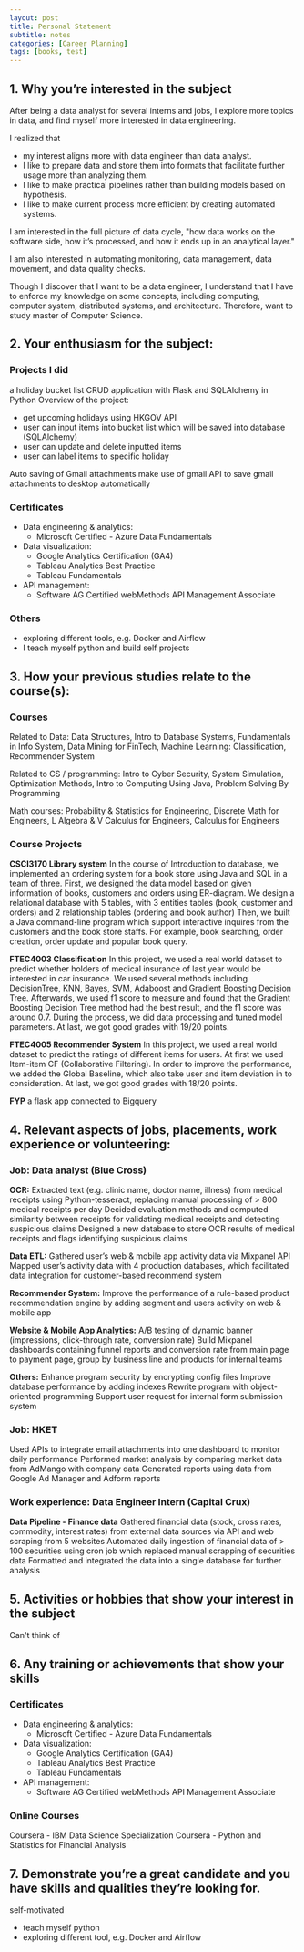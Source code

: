 ```yaml
---
layout: post
title: Personal Statement
subtitle: notes
categories: [Career Planning]
tags: [books, test]
---
```


## 1. Why you’re interested in the subject

After being a data analyst for several interns and jobs, I explore more topics in data, and find myself more interested in data engineering. 

I realized that 
- my interest aligns more with data engineer than data analyst. 
- I like to prepare data and store them into formats that facilitate further usage more than analyzing them. 
- I like to make practical pipelines rather than building models based on hypothesis. 
- I like to make current process more efficient by creating automated systems.

I am interested in the full picture of data cycle, "how data works on the software side, how it’s processed, and how it ends up in an analytical layer."

I am also interested in automating monitoring, data management, data movement, and data quality checks.

Though I discover that I want to be a data engineer, I understand that I have to enforce my knowledge on some concepts, including computing, computer system, distributed systems, and architecture.
Therefore, want to study master of Computer Science.

## 2. Your enthusiasm for the subject:
### Projects I did
a holiday bucket list CRUD application with Flask and SQLAlchemy in Python
Overview of the project:
- get upcoming holidays using HKGOV API
- user can input items into bucket list which will be saved into database (SQLAlchemy)
- user can update and delete inputted items
- user can label items to specific holiday

Auto saving of Gmail attachments
make use of gmail API to save gmail attachments to desktop automatically

### Certificates
- Data engineering & analytics: 
	- Microsoft Certified -  Azure Data Fundamentals
- Data visualization:
	- Google Analytics Certification (GA4)
	- Tableau Analytics Best Practice
	- Tableau Fundamentals
- API management: 
	- Software AG Certified webMethods API Management Associate

### Others
- exploring different tools, e.g. Docker and Airflow
- I teach myself python and build self projects

## 3. How your previous studies relate to the course(s):
### Courses
Related to Data:
Data Structures, Intro to Database Systems, Fundamentals in Info System, Data Mining for FinTech, Machine Learning: Classification, Recommender System

Related to CS / programming:
Intro to Cyber Security, System Simulation, Optimization Methods, Intro to Computing Using Java, Problem Solving By Programming

Math courses:
Probability & Statistics for Engineering, Discrete Math for Engineers, L Algebra & V Calculus for Engineers, Calculus for Engineers

### Course Projects

**CSCI3170 Library system**
In the course of Introduction to database, we implemented an ordering system for a book store using Java and SQL in a team of three. 
First, we designed the data model based on given information of books, customers and orders using ER-diagram. We design a relational database with 5 tables, with 3 entities tables (book, customer and orders) and 2 relationship tables (ordering and book author)
Then, we built a Java command-line program which support interactive inquires from the customers and the book store staffs. For example, book searching, order creation, order update and popular book query.

**FTEC4003 Classification**
In this project, we used a real world dataset to predict whether holders of medical insurance of last year would be interested in car insurance. We used several methods including DecisionTree, KNN, Bayes, SVM, Adaboost and Gradient Boosting Decision Tree. Afterwards, we used f1 score to measure and found that the Gradient Boosting Decision Tree method had the best result, and the f1 score was around 0.7. During the process, we did data processing and tuned model parameters. At last, we got good grades with 19/20 points.

**FTEC4005 Recommender System**
In this project, we used a real world dataset to predict the ratings of different items for users. At first we used Item-item CF (Collaborative Filtering). In order to improve the performance, we added the Global Baseline, which also take user and item deviation in to consideration. At last, we got good grades with 18/20 points.

**FYP** 
a flask app connected to Bigquery

## 4. Relevant aspects of jobs, placements, work experience or volunteering:

### Job: Data analyst (Blue Cross)

**OCR:**
Extracted text (e.g. clinic name, doctor name, illness) from medical receipts using Python-tesseract, replacing manual processing of > 800 medical receipts per day 
Decided evaluation methods and computed similarity between receipts for validating medical receipts and detecting suspicious claims
Designed a new database to store OCR results of medical receipts and flags identifying suspicious claims

**Data ETL:**
Gathered user’s web & mobile app activity data via Mixpanel API 
Mapped user’s activity data with 4 production databases, which facilitated data integration for customer-based recommend system

**Recommender System:**
Improve the performance of a rule-based product recommendation engine by adding segment and users activity on web & mobile app 

**Website & Mobile App Analytics:**
A/B testing of dynamic banner (impressions, click-through rate, conversion rate) 
Build Mixpanel dashboards containing funnel reports and conversion rate from main page to payment page, group by business line and products for internal teams 

**Others:**
Enhance program security by encrypting config files 
Improve database performance by adding indexes 
Rewrite program with object-oriented programming
Support user request for internal form submission system

### Job: HKET
Used APIs to integrate email attachments into one dashboard to monitor daily performance 
Performed market analysis by comparing market data from AdMango with company data 
Generated reports using data from Google Ad Manager and Adform reports

### Work experience: Data Engineer Intern (Capital Crux)
**Data Pipeline - Finance data**
Gathered financial data (stock, cross rates, commodity, interest rates) from external data sources via API and web scraping from 5 websites 
Automated daily ingestion of financial data of > 100 securities using cron job which replaced manual scrapping of securities data 
Formatted and integrated the data into a single database for further analysis

## 5. Activities or hobbies that show your interest in the subject
Can't think of

## 6. Any training or achievements that show your skills
### Certificates
- Data engineering & analytics: 
	- Microsoft Certified -  Azure Data Fundamentals
- Data visualization:
	- Google Analytics Certification (GA4)
	- Tableau Analytics Best Practice
	- Tableau Fundamentals
- API management: 
	- Software AG Certified webMethods API Management Associate

### Online Courses
Coursera - IBM Data Science Specialization
Coursera - Python and Statistics for Financial Analysis

## 7. Demonstrate you’re a great candidate and you have skills and qualities they’re looking for.
self-motivated
- teach myself python
- exploring different tool, e.g. Docker and Airflow
